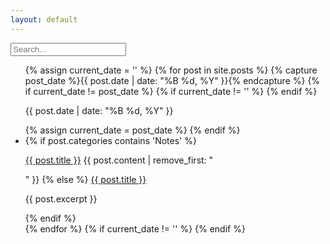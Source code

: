 ```yaml
---
layout: default
---
```


<div class="searchInput">
  <input type="text" id="search-input" placeholder="Search...">
    <p id="p-result-count" style="margin-top: 0px;"><span id="result-count"></span></p>
    <div class="resultBox">
      <!-- here list are inserted from javascript -->
  </div>
</div>

<ul id="post-list">
  {% assign current_date = '' %}
  {% for post in site.posts %}
    {% capture post_date %}{{ post.date | date: "%B %d, %Y" }}{% endcapture %}
    {% if current_date != post_date %}
      {% if current_date != '' %}
      {% endif %}
      <div class="date-separator"><p>{{ post.date | date: "%B %d, %Y" }}</p></div>
    {% assign current_date = post_date %}
    {% endif %}
    <li class="post-item">
      {% if post.categories contains 'Notes' %}
       <p><a class="title" href="{{ site.baseurl }}{{ post.url | xml_escape }}">{{ post.title }}</a> {{ post.content | remove_first: "<p>" }}
      {% else %}
       <a href="{{ site.baseurl }}{{ post.url | xml_escape }}">{{ post.title }}</a>
        <p>{{ post.excerpt }}</p>
      {% endif %}
    </li>
  {% endfor %}
  {% if current_date != '' %}
  {% endif %}
</ul>


<script>
document.addEventListener("DOMContentLoaded", function() {
  const searchInput = document.getElementById("search-input");
  const postItems = document.querySelectorAll(".post-item");

  searchInput.addEventListener("input", function() {
    const searchTerm = searchInput.value.toLowerCase();

    postItems.forEach(function(postItem) {
      const postTitle = postItem.querySelector(".title").innerText.toLowerCase();
      const postTags = postItem.getAttribute("data-tags").toLowerCase();
      const postCategories = postItem.getAttribute("data-categories").toLowerCase();
      
      if (postTitle.includes(searchTerm) || postTags.includes(searchTerm) || postCategories.includes(searchTerm)) {
        postItem.style.display = "block"; // Show the post
      } else {
        postItem.style.display = "none"; // Hide the post
      }
    });
  });
});
</script>
<script src="/js/suggest.js"></script>
